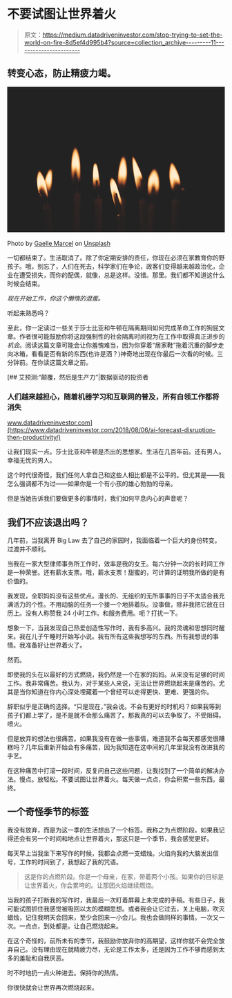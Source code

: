 # 不要试图让世界着火

> 原文：<https://medium.datadriveninvestor.com/stop-trying-to-set-the-world-on-fire-8d5ef4d995b4?source=collection_archive---------11----------------------->

## 转变心态，防止精疲力竭。

![](img/fa9be4b73ea7a9c1f766c5166638cd07.png)

Photo by [Gaelle Marcel](https://unsplash.com/@gaellemarcel?utm_source=medium&utm_medium=referral) on [Unsplash](https://unsplash.com?utm_source=medium&utm_medium=referral)

一切都结束了。生活取消了。除了你定期安排的责任，你现在必须在家教育你的野孩子。哦，别忘了，人们在死去，科学家们在争论，政客们变得越来越政治化，企业在遭受损失，而你的配偶，就像，总是这样。没错。那里。我们都不知道这什么时候会结束。

*现在开始工作，你这个懒惰的混蛋。*

听起来熟悉吗？

至此，你一定读过一些关于莎士比亚和牛顿在隔离期间如何完成革命工作的狗屁文章。作者很可能鼓励你将这段强制性的社会隔离时间视为在工作中取得真正进步的*机会*。阅读这篇文章可能会让你羞愧难当，因为你穿着“居家鞋”拖着沉重的脚步走向冰箱，看看是否有新的东西(也许是酒？)神奇地出现在你最后一次看的时候。三分钟前。在你读这篇文章之前。

[](https://www.datadriveninvestor.com/2018/08/06/ai-forecast-disruption-then-productivity/) [## 艾预测:“颠覆，然后是生产力”|数据驱动的投资者

### 人们越来越担心，随着机器学习和互联网的普及，所有白领工作都将消失

www.datadriveninvestor.com](https://www.datadriveninvestor.com/2018/08/06/ai-forecast-disruption-then-productivity/) 

让我们现实一点。莎士比亚和牛顿是杰出的思想家。生活在几百年前。还有男人。幸福无忧的男人。

这个时代很奇怪，我们任何人拿自己和这些人相比都是不公平的。但尤其是——我怎么强调都不为过——如果你是一个有小孩的雄心勃勃的母亲。

但是当她告诉我们要做更多的事情时，我们如何平息内心的声音呢？

## 我们不应该退出吗？

几年前，当我离开 Big Law 去了自己的家园时，我面临着一个巨大的身份转变。过渡并不顺利。

当我在一家大型律师事务所工作时，效率是我的女王。每六分钟一次的长时间工作是一种荣誉。还有薪水支票。哦，薪水支票！甜蜜的，可计算的证明我所做的是有价值的。

我发现，全职妈妈没有这些优点。漫长的、无组织的无所事事的日子不太适合我充满活力的个性。不用动脑的任务一个接一个地排着队。没事做，除非我把它放在日历上。没有人称赞我 24 小时工作。和服务费用。呃？打扰一下。

想象一下，当我发现自己热爱创造性写作时，我有多高兴。我的灵魂和思想同时醒来。我在儿子午睡时开始写小说。我有所有这些我想写的东西。所有我想说的事情。我准备好让世界着火了。

然而。

即使我的头在以最好的方式燃烧，我仍然是一个在家的妈妈。从来没有足够的时间工作。我非常痛苦。我认为，对于某些人来说，无法让世界燃烧起来是痛苦的。尤其是当你知道在你内心深处埋藏着一个曾经可以走得更快、更难、更强的你。

辞职似乎是正确的选择。“只是现在，”我会说。不会有更好的时机吗？如果我等到孩子们都上学了，是不是就不会那么痛苦了。那我真的可以去争取了。不受阻碍。喷火。

但是放弃的想法也很痛苦。如果我没有在做一些事情，难道我不会每天都感觉很糟糕吗？几年后重新开始会有多痛苦，因为我知道在这中间的几年里我没有改进我的手艺。

在这种痛苦中打滚一段时间，反复问自己这些问题，让我找到了一个简单的解决办法。慢点。放轻松。不要试图让世界着火。每天做一点点，你会积累一些东西。最终。

## 一个奇怪季节的标签

我没有放弃，而是为这一季的生活想出了一个标签。我称之为点燃阶段。如果我记得还会有另一个时间和地点让世界着火，那这只是一个季节，我会感觉更好。

每天早上当我坐下来写作的时候，我都会点燃一支蜡烛。火焰向我的大脑发出信号，工作的时间到了，我想起了我的咒语。

> 这是你的点燃阶段。你是一个母亲，在家，带着两个小孩。如果你的目标是让世界着火，你会累垮的。让那团火焰继续燃烧。

当我的孩子打断我的写作时，我最后一次盯着屏幕上未完成的手稿。有些日子，我可能试图抓住我感觉被吸回以太的模糊思想。或者我会让它过去，关上电脑，吹灭蜡烛，记住我明天会回来，至少会回来一小会儿。我也会做同样的事情。一次又一次。一点点，到处都是。让自己燃烧起来。

在这个奇怪的，前所未有的季节，我鼓励你放弃你的高期望，这样你就不会完全放弃自己。没有理由现在就精疲力尽，无论是工作太多，还是因为工作不够而感到太多的羞耻和自我厌恶。

时不时地扔一点火种进去。保持你的热情。

你很快就会让世界再次燃烧起来。